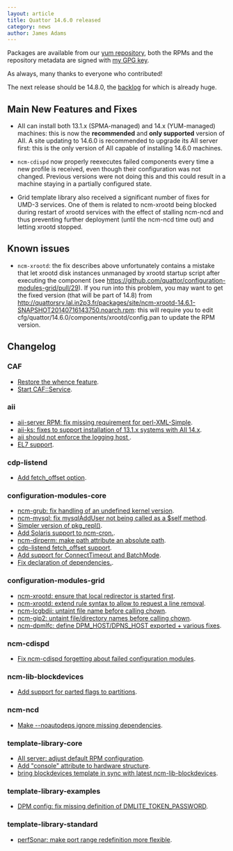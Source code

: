 ```yaml
---
layout: article
title: Quattor 14.6.0 released
category: news
author: James Adams
---
```


Packages are available from our [yum repository](http://yum.quattor.org/14.6.0/), both the RPMs and the repository metadata are signed with [my GPG key](http://yum.quattor.org/GPG/RPM-GPG-KEY-quattor-jrha).

As always, many thanks to everyone who contributed!

The next release should be 14.8.0, the [backlog](http://www.quattor.org/release/) for which is already huge.

Main New Features and Fixes
---------------------------

* AII can install both 13.1.x (SPMA-managed) and 14.x (YUM-managed) machines: this is now the **recommended** and **only supported** version of AII.
A site updating to 14.6.0 is recommended to upgrade its AII server first: this is the only version of AII capable of installing 14.6.0 machines.

* `ncm-cdispd` now properly reexecutes failed components every time a new profile is received, even though their configuration was not changed.
Previous versions were not doing this and this could result in a machine staying in a partially configured state.

* Grid template library also received a significant number of fixes for UMD-3 services. One of them is related to ncm-xrootd being blocked during 
restart of xrootd services with the effect of stalling ncm-ncd and thus preventing further deployment (until the ncm-ncd time out) and 
letting xrootd stopped. 

Known issues
------------

* `ncm-xrootd`: the fix describes above unfortunately contains a mistake that let xrootd disk instances unmanaged by xrootd startup script after 
executing the component (see https://github.com/quattor/configuration-modules-grid/pull/29). If you run into this problem, you may want to get the 
fixed version (that will be part of 14.8) from http://quattorsrv.lal.in2p3.fr/packages/site/ncm-xrootd-14.6.1-SNAPSHOT20140716143750.noarch.rpm: 
this will require you to edit cfg/quattor/14.6.0/components/xrootd/config.pan to update the RPM version.


Changelog
---------

### CAF
* [Restore the whence feature](https://github.com/quattor/CAF/pull/19).
* [Start CAF::Service](https://github.com/quattor/CAF/pull/15).

### aii
* [aii-server RPM: fix missing requirement for perl-XML-Simple](https://github.com/quattor/aii/pull/73).
* [aii-ks: fixes to support installation of 13.1.x systems with AII 14.x](https://github.com/quattor/aii/pull/68).
* [aii should not enforce the logging host ](https://github.com/quattor/aii/pull/71).
* [EL7 support](https://github.com/quattor/aii/pull/60).

### cdp-listend
* [Add fetch_offset option](https://github.com/quattor/cdp-listend/pull/3).

### configuration-modules-core
* [ncm-grub: fix handling of an undefined kernel version](https://github.com/quattor/configuration-modules-core/pull/231).
* [ncm-mysql: fix mysqlAddUser not being called as a $self method](https://github.com/quattor/configuration-modules-core/pull/235).
* [Simpler version of pkg_repl()](https://github.com/quattor/configuration-modules-core/pull/185).
* [Add Solaris support to ncm-cron.](https://github.com/quattor/configuration-modules-core/pull/201).
* [ncm-dirperm: make path attribute an absolute path](https://github.com/quattor/configuration-modules-core/pull/218).
* [cdp-listend fetch_offset support](https://github.com/quattor/configuration-modules-core/pull/220).
* [Add support for ConnectTimeout and BatchMode](https://github.com/quattor/configuration-modules-core/pull/219).
* [Fix declaration of dependencies.](https://github.com/quattor/configuration-modules-core/pull/216).

### configuration-modules-grid
* [ncm-xrootd: ensure that local redirector is started first](https://github.com/quattor/configuration-modules-grid/pull/27).
* [ncm-xrootd: extend rule syntax to allow to request a line removal](https://github.com/quattor/configuration-modules-grid/pull/20).
* [ncm-lcgbdii: untaint file name before calling chown](https://github.com/quattor/configuration-modules-grid/pull/23).
* [ncm-gip2: untaint file/directory names before calling chown](https://github.com/quattor/configuration-modules-grid/pull/22).
* [ncm-dpmlfc: define DPM_HOST/DPNS_HOST exported + various fixes](https://github.com/quattor/configuration-modules-grid/pull/19).

### ncm-cdispd
* [Fix ncm-cdispd forgetting about failed configuration modules](https://github.com/quattor/ncm-cdispd/pull/6).

### ncm-lib-blockdevices
* [Add support for parted flags to partitions](https://github.com/quattor/ncm-lib-blockdevices/pull/31).

### ncm-ncd
* [Make --noautodeps ignore missing dependencies](https://github.com/quattor/ncm-ncd/pull/22).

### template-library-core
* [AII server: adjust default RPM configuration](https://github.com/quattor/template-library-core/pull/52).
* [Add "console" attribute to hardware structure](https://github.com/quattor/template-library-core/pull/42).
* [bring blockdevices template in sync with latest ncm-lib-blockdevices](https://github.com/quattor/template-library-core/pull/49).

### template-library-examples
* [DPM config: fix missing definition of DMLITE_TOKEN_PASSWORD](https://github.com/quattor/template-library-examples/pull/14).

### template-library-standard
* [perfSonar: make port range redefinition more flexible](https://github.com/quattor/template-library-standard/pull/24).
